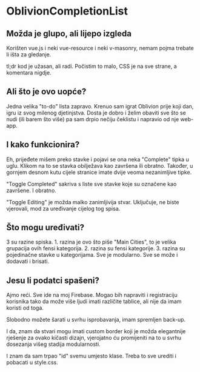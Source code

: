 # OblivionCompletionList

## Možda je glupo, ali lijepo izgleda

Korišten vue.js i neki vue-resource i neki v-masonry, nemam pojma trebate li
išta za gledanje.

tl;dr kod je užasan, ali radi. Počistim to malo, CSS je na sve strane,
a komentara nigdje.

## Ali što je ovo uopće?

Jedna velika "to-do" lista zapravo. Krenuo sam igrat Oblivion prije koji dan,
igru iz svog milenog djetinjstva. Dosta je dobro i želim obaviti sve što se nudi
(ili barem što više) pa sam drpio nečiju čeklistu i napravio od nje web-app.

## I kako funkcionira?

Eh, prijeđete mišem preko stavke i pojavi se ona neka "Complete" tipka u uglu.
Klikom na to se stavka obilježava kao završena ili obratno. Također, u gornjem
desnom kutu cijele stranice imate dvije veoma nezanimljive tipke.

"Toggle Completed" sakriva s liste sve stavke koje su označene kao završene.
I obratno.

"Toggle Editing" je možda malko zanimljivija stvar. Uključuje, ne biste
vjerovali, mod za uređivanje cijelog tog spisa.

## Što mogu uređivati?

3 su razine spiska. 1. razina je ovo što piše "Main Cities", to je velika
grupacija ovih fensi kategorija. 2. razina su fensi kategorije. 3. razina su
pojedinačne stavke u kategorijama. Sve je modularno. Sve se može i dodavati i
brisati.

## Jesu li podatci spašeni?

Ajmo reći. Sve ide na moj Firebase. Mogao bih napraviti i registraciju korisnika
tako da može više ljudi imati različite tablice, ali nije da imam koristi od
toga.

Slobodno možete šarati u svrhu isprobavanja, imam spremljen back-up.

I da, znam da stvari mogu imati custom border koji je možda elegantnije rješenje
za ovako kičasti dizajn, vjerojatno ću promijeniti na to u svrhu dosezanja višeg
stadija modularnosti.

I znam da sam trpao "id" svemu umjesto klase. Treba to sve urediti i pobacati u
style.css.
